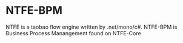 NTFE-BPM
========

NTFE is a taobao flow engine written by .net/mono/c#. NTFE-BPM is Business Process Manangement found on NTFE-Core